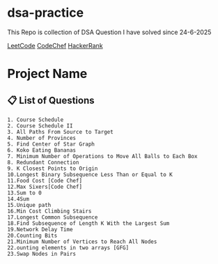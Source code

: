 # dsa-practice

This Repo is collection of DSA Question I have solved since 24-6-2025

[LeetCode](https://leetcode.com/u/yashasharma21005/)
[CodeChef](https://www.codechef.com/users/yashasharma210)
[HackerRank](https://www.hackerrank.com/profile/yashasharma21005)


# Project Name

## 📋 List of Questions

<!-- QUESTIONS_START -->

```
1. Course Schedule
2. Course Schedule II
3. All Paths From Source to Target
4. Number of Provinces
5. Find Center of Star Graph
6. Koko Eating Bananas
7. Minimum Number of Operations to Move All Balls to Each Box
8. Redundant Connection
9. K Closest Points to Origin
10.Longest Binary Subsequence Less Than or Equal to K
11.Food Cost [Code Chef]
12.Max Sixers[Code Chef]
13.Sum to 0
14.4Sum
15.Unique path
16.Min Cost Climbing Stairs
17.Longest Common Subsequence
18.Find Subsequence of Length K With the Largest Sum
19.Network Delay Time
20.Counting Bits
21.Minimum Number of Vertices to Reach All Nodes
22.ounting elements in two arrays [GFG]
23.Swap Nodes in Pairs
```

<!-- QUESTIONS_END -->
